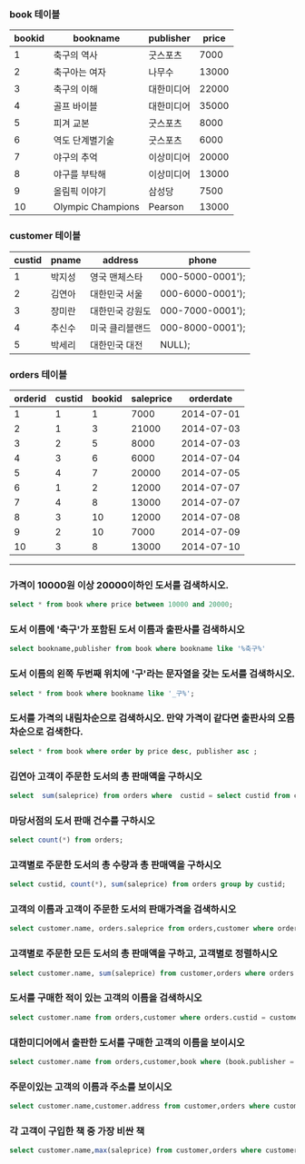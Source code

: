 
### book 테이블
| bookid | bookname | publisher | price |
| --- | --- | --- | --- |
| 1 | 축구의 역사 | 굿스포츠 | 7000 |
| 2 | 축구아는 여자 | 나무수 | 13000 |
| 3 | 축구의 이해 | 대한미디어 | 22000 |
| 4 | 골프 바이블 | 대한미디어 | 35000 |
| 5 | 피겨 교본 | 굿스포츠 | 8000 |
| 6 | 역도 단계별기술 | 굿스포츠 | 6000 |
| 7 | 야구의 추억 | 이상미디어 | 20000 |
| 8 | 야구를 부탁해 | 이상미디어 | 13000 |
| 9 | 올림픽 이야기 | 삼성당 | 7500 |
| 10 | Olympic Champions | Pearson | 13000 |
### customer 테이블
| custid | pname | address | phone |
|--- | --- | --- | --- |
| 1 | 박지성 | 영국 맨체스타 | 000-5000-0001');
| 2 | 김연아 | 대한민국 서울 | 000-6000-0001');
| 3 | 장미란 | 대한민국 강원도 | 000-7000-0001');
| 4 | 추신수 | 미국 클리블랜드 | 000-8000-0001');
| 5 | 박세리 | 대한민국 대전 | NULL);
### orders 테이블
| orderid| custid | bookid | saleprice | orderdate |
| --- | --- | --- | --- | --- |
| 1 | 1 | 1 | 7000 | 2014-07-01 | 
| 2 | 1 | 3 | 21000 | 2014-07-03 | 
| 3 | 2 | 5 | 8000 | 2014-07-03 | 
| 4 | 3 | 6 | 6000 | 2014-07-04 | 
| 5 | 4 | 7 | 20000 | 2014-07-05 | 
| 6 | 1 | 2 | 12000 | 2014-07-07 | 
| 7 | 4 | 8 | 13000 | 2014-07-07 | 
| 8 | 3 | 10 | 12000 | 2014-07-08 | 
| 9 | 2 | 10 | 7000 | 2014-07-09 | 
| 10 | 3 | 8 | 13000 | 2014-07-10 | 

---

### 가격이 10000원 이상 20000이하인 도서를 검색하시오.

```sql
select * from book where price between 10000 and 20000;
```

### 도서 이름에 '축구'가 포함된 도서 이름과 출판사를 검색하시오

```sql
select bookname,publisher from book where bookname like '%축구%'
```

### 도서 이름의 왼쪽 두번째 위치에 '구'라는 문자열을 갖는 도서를 검색하시오. 

```sql
select * from book where bookname like '_구%';
```

### 도서를 가격의 내림차순으로 검색하시오. 만약 가격이 같다면 출판사의 오름차순으로 검색한다.

```sql
select * from book where order by price desc, publisher asc ;
```
### 김연아 고객이 주문한 도서의 총 판매액을 구하시오
```sql
select  sum(saleprice) from orders where  custid = select custid from customer where name = '김연아' ;
```
### 마당서점의 도서 판매 건수를 구하시오
```sql
select count(*) from orders;
```
### 고객별로 주문한 도서의 총 수량과 총 판매액을 구하시오
```sql
select custid, count(*), sum(saleprice) from orders group by custid;
```

### 고객의 이름과 고객이 주문한 도서의 판매가격을 검색하시오
```sql
select customer.name, orders.saleprice from orders,customer where orders.custid =customer.custid
```

### 고객별로 주문한 모든 도서의 총 판매액을 구하고, 고객별로 정렬하시오
```sql
select customer.name, sum(saleprice) from customer,orders where orders.custid =customer.custid  group by customer.name  order by customer.name ;
```
### 도서를 구매한 적이 있는 고객의 이름을 검색하시오
```sql
select customer.name from orders,customer where orders.custid = customer.custid group by orders.custid ;
```
### 대한미디어에서 출판한 도서를 구매한 고객의 이름을 보이시오
```sql
select customer.name from orders,customer,book where (book.publisher = '대한미디어')and (book.bookid = orders.orderid) and (orders.custid = customer.custid) group by customer.name;
```
### 주문이있는 고객의 이름과 주소를 보이시오
```sql
select customer.name,customer.address from customer,orders where customer.custid = orders.custid  group by custid;
```


### 각 고객이 구입한 책 중 가장 비싼 책
```sql
select customer.name,max(saleprice) from customer,orders where customer.custid = orders.cust id group by customer.custid ;
```
